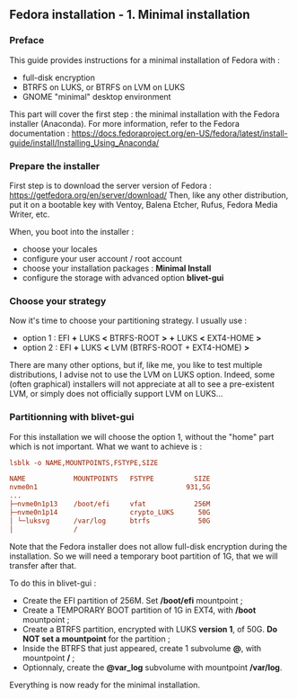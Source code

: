 ## Fedora installation - 1. Minimal installation

### Preface

This guide provides instructions for a minimal installation of Fedora with :
- full-disk encryption
- BTRFS on LUKS, or BTRFS on LVM on LUKS
- GNOME "minimal" desktop environment

This part will cover the first step : the minimal installation with the Fedora installer (Anaconda).
For more information, refer to the Fedora documentation :
https://docs.fedoraproject.org/en-US/fedora/latest/install-guide/install/Installing_Using_Anaconda/


### Prepare the installer

First step is to download the server version of Fedora : https://getfedora.org/en/server/download/
Then, like any other distribution, put it on a bootable key with Ventoy, Balena Etcher, Rufus, Fedora Media Writer, etc.

When, you boot into the installer :
- choose your locales
- configure your user account / root account
- choose your installation packages : **Minimal Install**
- configure the storage with advanced option **blivet-gui**

### Choose your strategy

Now it's time to choose your partitioning strategy. I usually use :
- option 1 : EFI **+** LUKS **<** BTRFS-ROOT **>** **+** LUKS **<** EXT4-HOME **>**
- option 2 : EFI **+** LUKS **<** LVM (BTRFS-ROOT + EXT4-HOME) **>**

There are many other options, but if, like me, you like to test multiple distributions, I advise not to use the LVM on LUKS option.
Indeed, some (often graphical) installers will not appreciate at all to see a pre-existent LVM, or simply does not officially support LVM on LUKS...

### Partitionning with blivet-gui

For this installation we will choose the option 1, without the "home" part which is not important.
What we want to achieve is :

```ini
lsblk -o NAME,MOUNTPOINTS,FSTYPE,SIZE

NAME            MOUNTPOINTS   FSTYPE          SIZE
nvme0n1                                     931,5G
...
├─nvme0n1p13    /boot/efi     vfat            256M
├─nvme0n1p14                  crypto_LUKS      50G
│ └─luksvg      /var/log      btrfs            50G
│               /     
```

Note that the Fedora installer does not allow full-disk encryption during the installation.
So we will need a temporary boot partition of 1G, that we will transfer after that.

To do this in blivet-gui :
- Create the EFI partition of 256M. Set **/boot/efi** mountpoint ;
- Create a TEMPORARY BOOT partition of 1G in EXT4, with **/boot** mountpoint ;
- Create a BTRFS partition, encrypted with LUKS **version 1**, of 50G. **Do NOT set a mountpoint** for the partition ;
- Inside the BTRFS that just appeared, create 1 subvolume **@**, with mountpoint **/** ;
- Optionnaly, create the **@var_log** subvolume with mountpoint **/var/log**. 


Everything is now ready for the minimal installation.
